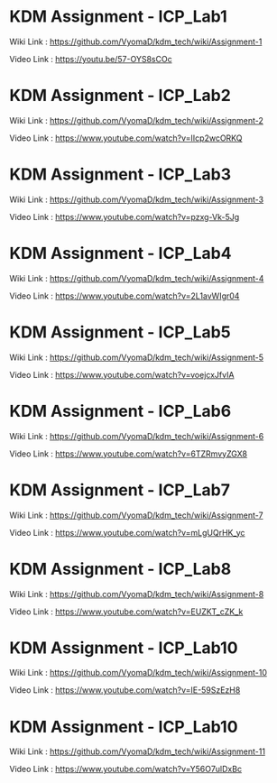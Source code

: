 # KDM Assignment - ICP_Lab1

Wiki Link : https://github.com/VyomaD/kdm_tech/wiki/Assignment-1

Video Link : https://youtu.be/57-OYS8sCOc


# KDM Assignment - ICP_Lab2

Wiki Link : https://github.com/VyomaD/kdm_tech/wiki/Assignment-2

Video Link : https://www.youtube.com/watch?v=IIcp2wcORKQ


# KDM Assignment - ICP_Lab3

Wiki Link : https://github.com/VyomaD/kdm_tech/wiki/Assignment-3

Video Link : https://www.youtube.com/watch?v=pzxg-Vk-5Jg


# KDM Assignment - ICP_Lab4

Wiki Link : https://github.com/VyomaD/kdm_tech/wiki/Assignment-4

Video Link : https://www.youtube.com/watch?v=2L1avWIgr04



# KDM Assignment - ICP_Lab5

Wiki Link : https://github.com/VyomaD/kdm_tech/wiki/Assignment-5

Video Link : https://www.youtube.com/watch?v=voejcxJfvIA




# KDM Assignment - ICP_Lab6

Wiki Link : https://github.com/VyomaD/kdm_tech/wiki/Assignment-6

Video Link : https://www.youtube.com/watch?v=6TZRmvyZGX8




# KDM Assignment - ICP_Lab7

Wiki Link : https://github.com/VyomaD/kdm_tech/wiki/Assignment-7

Video Link : https://www.youtube.com/watch?v=mLgUQrHK_yc



# KDM Assignment - ICP_Lab8

Wiki Link : https://github.com/VyomaD/kdm_tech/wiki/Assignment-8

Video Link : https://www.youtube.com/watch?v=EUZKT_cZK_k




# KDM Assignment - ICP_Lab10

Wiki Link : https://github.com/VyomaD/kdm_tech/wiki/Assignment-10

Video Link : https://www.youtube.com/watch?v=IE-59SzEzH8




# KDM Assignment - ICP_Lab10

Wiki Link : https://github.com/VyomaD/kdm_tech/wiki/Assignment-11

Video Link : https://www.youtube.com/watch?v=Y56O7ulDxBc
